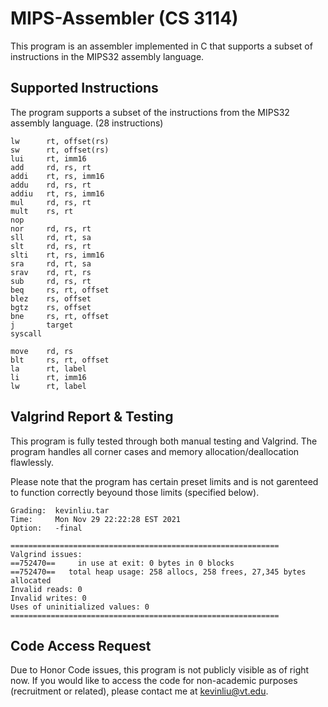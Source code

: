 # MIPS-Assembler (CS 3114)
This program is an assembler implemented in C that supports a subset of instructions in the MIPS32 assembly language.

## Supported Instructions
The program supports a subset of the instructions from the MIPS32 assembly language. (28 instructions)
```
lw      rt, offset(rs)
sw      rt, offset(rs)
lui     rt, imm16
add     rd, rs, rt
addi    rt, rs, imm16
addu    rd, rs, rt 
addiu   rt, rs, imm16
mul     rd, rs, rt
mult    rs, rt
nop
nor     rd, rs, rt
sll     rd, rt, sa
slt     rd, rs, rt 
slti    rt, rs, imm16
sra     rd, rt, sa
srav    rd, rt, rs 
sub     rd, rs, rt
beq     rs, rt, offset
blez    rs, offset 
bgtz    rs, offset
bne     rs, rt, offset
j       target
syscall

move    rd, rs
blt     rs, rt, offset
la      rt, label 
li      rt, imm16
lw      rt, label
```

## Valgrind Report & Testing
This program is fully tested through both manual testing and Valgrind. The program handles all corner cases and memory allocation/deallocation flawlessly.

Please note that the program has certain preset limits and is not garenteed to function correctly beyound those limits (specified below).
```
Grading:  kevinliu.tar
Time:     Mon Nov 29 22:22:28 EST 2021
Option:   -final

============================================================
Valgrind issues:
==752470==     in use at exit: 0 bytes in 0 blocks
==752470==   total heap usage: 258 allocs, 258 frees, 27,345 bytes allocated
Invalid reads: 0
Invalid writes: 0
Uses of uninitialized values: 0
============================================================
```

## Code Access Request
Due to Honor Code issues, this program is not publicly visible as of right now. If you would like to access the code for non-academic purposes (recruitment or related), please contact me at kevinliu@vt.edu. 
